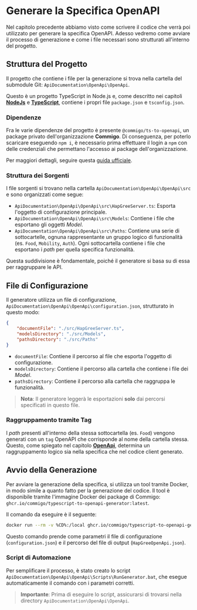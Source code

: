 # Generare la Specifica OpenAPI

Nel capitolo precedente abbiamo visto come scrivere il codice che verrà poi utilizzato per generare la specifica OpenAPI. Adesso vedremo come avviare il processo di generazione e come i file necessari sono strutturati all'interno del progetto.

## Struttura del Progetto

Il progetto che contiene i file per la generazione si trova nella cartella del submodule Git: `ApiDocumentation\OpenApi\OpenApi`.

Questo è un progetto TypeScript in Node.js e, come descritto nei capitoli [**NodeJs**](./NodeJs.md) e [**TypeScript**](./TypeScript.md), contiene i propri file `package.json` e `tsconfig.json`.

### Dipendenze

Fra le varie dipendenze del progetto è presente `@commigo/ts-to-openapi`, un package privato dell'organizzazione **Commigo**. Di conseguenza, per poterlo scaricare eseguendo `npm i`, è necessario prima effettuare il login a `npm` con delle credenziali che permettano l'accesso ai package dell'organizzazione.

Per maggiori dettagli, seguire questa [guida ufficiale](https://docs.github.com/en/packages/working-with-a-github-packages-registry/working-with-the-npm-registry).

### Struttura dei Sorgenti

I file sorgenti si trovano nella cartella `ApiDocumentation\OpenApi\OpenApi\src` e sono organizzati come segue:

-   `ApiDocumentation\OpenApi\OpenApi\src\HapGreeServer.ts`: Esporta l'oggetto di configurazione principale.
-   `ApiDocumentation\OpenApi\OpenApi\src\Models`: Contiene i file che esportano gli oggetti *Model*.
-   `ApiDocumentation\OpenApi\OpenApi\src\Paths`: Contiene una serie di sottocartelle, ognuna rappresentante un gruppo logico di funzionalità (es. `Food`, `Mobility`, `Auth`). Ogni sottocartella contiene i file che esportano i *path* per quella specifica funzionalità.

Questa suddivisione è fondamentale, poiché il generatore si basa su di essa per raggruppare le API.

## File di Configurazione

Il generatore utilizza un file di configurazione, `ApiDocumentation\OpenApi\OpenApi\configuration.json`, strutturato in questo modo:

```json
{
    "documentFile": "./src/HapGreeServer.ts",
    "modelsDirectory": "./src/Models",
    "pathsDirectory": "./src/Paths"
}
```

-   `documentFile`: Contiene il percorso al file che esporta l'oggetto di configurazione.
-   `modelsDirectory`: Contiene il percorso alla cartella che contiene i file dei *Model*.
-   `pathsDirectory`: Contiene il percorso alla cartella che raggruppa le funzionalità.

> **Nota**: Il generatore leggerà le esportazioni **solo** dai percorsi specificati in questo file.

### Raggruppamento tramite Tag

I *path* presenti all'interno della stessa sottocartella (es. `Food`) vengono generati con un `tag` OpenAPI che corrisponde al nome della cartella stessa. Questo, come spiegato nel capitolo [**OpenApi**](./OpenApi.md), determina un raggruppamento logico sia nella specifica che nel codice client generato.

## Avvio della Generazione

Per avviare la generazione della specifica, si utilizza un tool tramite Docker, in modo simile a quanto fatto per la generazione del codice. Il tool è disponibile tramite l'immagine Docker dei package di Commigo: `ghcr.io/commigo/typescript-to-openapi-generator:latest`.

Il comando da eseguire è il seguente:

```bash
docker run --rm -v %CD%:/local ghcr.io/commigo/typescript-to-openapi-generator:latest /local/configuration.json /local/HapGreeOpenApi.json
```

Questo comando prende come parametri il file di configurazione (`configuration.json`) e il percorso del file di output (`HapGreeOpenApi.json`).

### Script di Automazione

Per semplificare il processo, è stato creato lo script `ApiDocumentation\OpenApi\OpenApi\Scripts\RunGenerator.bat`, che esegue automaticamente il comando con i parametri corretti.

> **Importante**: Prima di eseguire lo script, assicurarsi di trovarsi nella directory `ApiDocumentation\OpenApi\OpenApi`.
